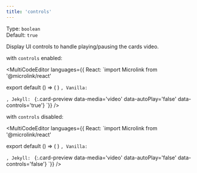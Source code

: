 ```yaml
---
title: 'controls'
--- 
```


Type: `boolean`<br/>
Default: `true`

Display UI controls to handle playing/pausing the cards video.

with `controls` enabled:

<MultiCodeEditor languages={{
  React: `import Microlink from '@microlink/react' 
  
export default () => (
  <Microlink
    url='https://www.instagram.com/p/BXHj-DllyYU/'
    media='video'
    autoPlay={false}
    controls
  />
)
`, Vanilla: `
<script>
  document.addEventListener('DOMContentLoaded', function (event) {
    microlink('a', { media: 'video', autoPlay: false, controls: true })
  })
</script>
`, Jekyll: `
[](https://www.instagram.com/p/BXHj-DllyYU){:.card-preview data-media='video' data-autoPlay='false' data-controls='true'}
`}} 
/>

<Microlink url='https://www.instagram.com/p/BXHj-DllyYU/' media='video' autoPlay={false} controls />

with `controls` disabled:

<MultiCodeEditor languages={{
  React: `import Microlink from '@microlink/react' 
  
export default () => (
  <Microlink
    url='https://www.instagram.com/p/BXHj-DllyYU/'
    media='video'
    autoPlay={false}
    controls={false}
  />
)
`, Vanilla: `
<script>
  document.addEventListener('DOMContentLoaded', function (event) {
    microlink('a', { media: 'video', autoPlay: false, controls: false })
  })
</script>
`, Jekyll: `
[](https://www.instagram.com/p/BXHj-DllyYU){:.card-preview data-media='video' data-autoPlay='false' data-controls='false'}
`}} 
/>

<Microlink url='https://www.instagram.com/p/BXHj-DllyYU/' media='video' autoPlay={false} controls={false} />
